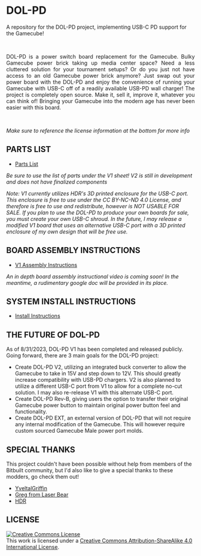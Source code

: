 # DOL-PD
A repository for the DOL-PD project, implementing USB-C PD support for the Gamecube!
<!--- Once you have a logo for the project, put it here! <p align="center"><img src="image source in repo" width="600"/></p> -->
<br>
<p align="justify">DOL-PD is a power switch board replacement for the Gamecube. Bulky Gamecube power brick taking up media center space? Need a less cluttered solution for your tournament setups? Or do you just not have access to an old Gamecube power brick anymore? Just swap out your power board with the DOL-PD and enjoy the convenience of running your Gamecube with USB-C off of a readily available USB-PD wall charger! The project is completely open source. Make it, sell it, improve it, whatever you can think of! Bringing your Gamecube into the modern age has never been easier with this board.</p>
<br>
<p align="justify"><em>Make sure to reference the license information at the bottom for more info</em></p>

## PARTS LIST
* [Parts List](https://docs.google.com/spreadsheets/d/1rPVbGJX8rQoN7rI187_ITezFnfsLrNyPKBN4Mu2_UrU/edit?usp=sharing)

*Be sure to use the list of parts under the V1 sheet! V2 is still in development and does not have finalized components*

*Note: V1 currently utilizes HDR's 3D printed enclosure for the USB-C port. This enclosure is free to use under the CC BY-NC-ND 4.0 License, and therefore is free to use and redistribute, however is NOT USABLE FOR SALE. If you plan to use the DOL-PD to produce your own boards for sale, you must create your own USB-C shroud. In the future, I may release a modified V1 board that uses an alternative USB-C port with a 3D printed enclosure of my own design that will be free use.*

## BOARD ASSEMBLY INSTRUCTIONS
* [V1 Assembly Instructions](https://docs.google.com/document/d/1EoNc1ywIzINfLsrusN0_Oh6O5GwIsG2bt14rkOoPlFw/edit?usp=sharing)

*An in depth board assembly instructional video is coming soon! In the meantime, a rudimentary google doc will be provided in its place.*

## SYSTEM INSTALL INSTRUCTIONS
* [Install Instructions](https://docs.google.com/document/d/1jQh1p8UBnYjq_hNC_C3m5ErBJNf1RWyx2jeYvmH2byE/edit?usp=sharing)

## THE FUTURE OF DOL-PD
As of 8/31/2023, DOL-PD V1 has been completed and released publicly. Going forward, there are 3 main goals for the DOL-PD project:
* Create DOL-PD V2, utilizing an integrated buck converter to allow the Gamecube to take in 15V and step down to 12V. This should greatly increase compatibility with USB-PD chargers. V2 is also planned to utilize a different USB-C port from V1 to allow for a complete no-cut solution. I may also re-release V1 with this alternate USB-C port.
* Create DOL-PD Rev-B, giving users the option to transfer their original Gamecube power button to maintain original power button feel and functionality.
* Create DOL-PD EXT, an external version of DOL-PD that will not require any internal modification of the Gamecube. This will however require custom sourced Gamecube Male power port molds.

## SPECIAL THANKS
This project couldn't have been possible without help from members of the Bitbuilt community, but I'd also like to give a special thanks to these modders, go check them out!
* [YveltalGriffin](https://twitter.com/YveltalGriffin)
* [Greg from Laser Bear](https://twitter.com/collingall)
* [HDR](https://twitter.com/MartinRefseth)

## LICENSE
<a rel="license" href="http://creativecommons.org/licenses/by-sa/4.0/"><img alt="Creative Commons License" style="border-width:0" src="https://i.creativecommons.org/l/by-sa/4.0/88x31.png" /></a><br />This work is licensed under a <a rel="license" href="http://creativecommons.org/licenses/by-sa/4.0/">Creative Commons Attribution-ShareAlike 4.0 International License</a>.

